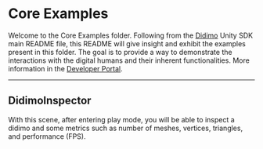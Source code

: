 # Core Examples

Welcome to the Core Examples folder. Following from the [Didimo](https://www.didimo.co/) Unity SDK main README file,
this README will give insight and exhibit the examples present in this folder. The goal is to provide a way to
demonstrate the interactions with the digital humans and their inherent functionalities. More information in
the [Developer Portal](https://developer.didimo.co/docs).

---

## DidimoInspector

With this scene, after entering play mode, you will be able to inspect a didimo and some metrics such as number of
meshes, vertices, triangles, and performance (FPS).
